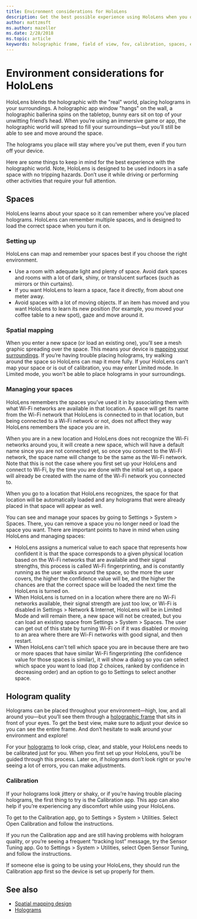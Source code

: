```yaml
---
title: Environment considerations for HoloLens
description: Get the best possible experience using HoloLens when you optimize the device for your eyes and environment.
author: mattzmsft
ms.author: mazeller
ms.date: 2/28/2018
ms.topic: article
keywords: holographic frame, field of view, fov, calibration, spaces, environment, how-to
---
```




# Environment considerations for HoloLens

HoloLens blends the holographic with the "real" world, placing holograms in your surroundings. A holographic app window "hangs" on the wall, a holographic ballerina spins on the tabletop, bunny ears sit on top of your unwitting friend’s head. When you’re using an immersive game or app, the holographic world will spread to fill your surroundings—but you’ll still be able to see and move around the space.

The holograms you place will stay where you’ve put them, even if you turn off your device. 

Here are some things to keep in mind for the best experience with the holographic world. Note, HoloLens is designed to be used indoors in a safe space with no tripping hazards. Don’t use it while driving or performing other activities that require your full attention.

## Spaces

HoloLens learns about your space so it can remember where you’ve placed holograms. HoloLens can remember multiple spaces, and is designed to load the correct space when you turn it on.

### Setting up

HoloLens can map and remember your spaces best if you choose the right environment.
* Use a room with adequate light and plenty of space. Avoid dark spaces and rooms with a lot of dark, shiny, or translucent surfaces (such as mirrors or thin curtains).
* If you want HoloLens to learn a space, face it directly, from about one meter away.
* Avoid spaces with a lot of moving objects. If an item has moved and you want HoloLens to learn its new position (for example, you moved your coffee table to a new spot), gaze and move around it.

### Spatial mapping

When you enter a new space (or load an existing one), you’ll see a mesh graphic spreading over the space. This means your device is [mapping your surroundings](spatial-mapping-design.md). If you’re having trouble placing holograms, try walking around the space so HoloLens can map it more fully. If your HoloLens can’t map your space or is out of calibration, you may enter Limited mode. In Limited mode, you won’t be able to place holograms in your surroundings.

### Managing your spaces

HoloLens remembers the spaces you’ve used it in by associating them with what Wi-Fi networks are available in that location. A space will get its name from the Wi-Fi network that HoloLens is connected to in that location, but being connected to a Wi-Fi network or not, does not affect they way HoloLens remembers the space you are in.

When you are in a new location and HoloLens does not recognize the Wi-Fi networks around you, it will create a new space, which will have a default name since you are not connected yet, so once you connect to the Wi-Fi network, the space name will change to be the same as the Wi-Fi network. Note that this is not the case where you first set up your HoloLens and connect to Wi-Fi, by the time you are done with the initial set up, a space will already be created with the name of the Wi-Fi network you connected to.

When you go to a location that HoloLens recognizes, the space for that location will be automatically loaded and any holograms that were already placed in that space will appear as well.

You can see and manage your spaces by going to Settings > System > Spaces. There, you can remove a space you no longer need or load the space you want. There are important points to have in mind when using HoloLens and managing spaces:
* HoloLens assigns a numerical value to each space that represents how confident it is that the space corresponds to a given physical location based on the Wi-Fi networks that are available and their signal strengths, this process is called Wi-Fi fingerprinting, and is constantly running as the user walks around the space, so the more the user covers, the higher the confidence value will be, and the higher the chances are that the correct space will be loaded the next time the HoloLens is turned on.
* When HoloLens is turned on in a location where there are no Wi-Fi networks available, their signal strength are just too low, or Wi-Fi is disabled in Settings > Network & Internet, HoloLens will be in Limited Mode and will remain there, a new space will not be created, but you can load an existing space from Settings > System > Spaces. The user can get out of this state by turning Wi-Fi on if it was disabled or moving to an area where there are Wi-Fi networks with good signal, and then restart.
* When HoloLens can't tell which space you are in because there are two or more spaces that have similar Wi-Fi fingerprinting (the confidence value for those spaces is similar), it will show a dialog so you can select which space you want to load (top 2 choices, ranked by confidence in decreasing order) and an option to go to Settings to select another space.

## Hologram quality

Holograms can be placed throughout your environment—high, low, and all around you—but you’ll see them through a [holographic frame](holographic-frame.md) that sits in front of your eyes. To get the best view, make sure to adjust your device so you can see the entire frame. And don’t hesitate to walk around your environment and explore!

For your [holograms](hologram.md) to look crisp, clear, and stable, your HoloLens needs to be calibrated just for you. When you first set up your HoloLens, you’ll be guided through this process. Later on, if holograms don’t look right or you’re seeing a lot of errors, you can make adjustments.

### Calibration

If your holograms look jittery or shaky, or if you’re having trouble placing holograms, the first thing to try is the Calibration app. This app can also help if you’re experiencing any discomfort while using your HoloLens.

To get to the Calibration app, go to Settings > System > Utilities. Select Open Calibration and follow the instructions.

If you run the Calibration app and are still having problems with hologram quality, or you’re seeing a frequent “tracking lost” message, try the Sensor Tuning app. Go to Settings > System > Utilities, select Open Sensor Tuning, and follow the instructions.

If someone else is going to be using your HoloLens, they should run the Calibration app first so the device is set up properly for them.

## See also
* [Spatial mapping design](spatial-mapping-design.md)
* [Holograms](hologram.md)
